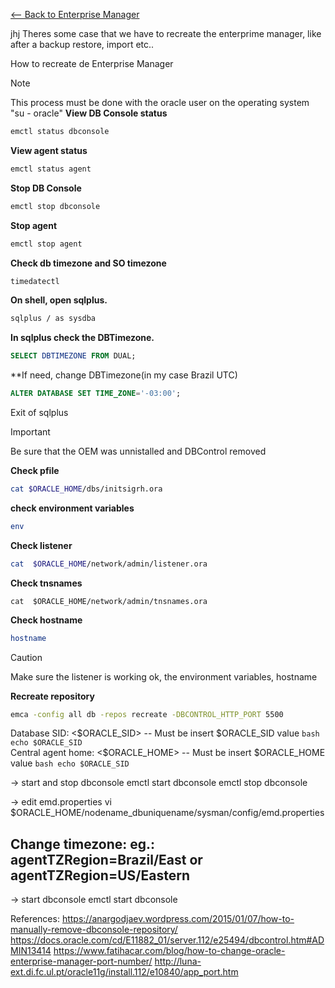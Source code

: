 [<-- Back to Enterprise Manager](https://github.com/mtemporim/Databases/tree/main/Oracle/11g/EM)

jhj
Theres some case that we have to recreate the enterprime manager, like after a backup restore, import etc..  

How to recreate de Enterprise Manager 

>[!NOTE]
>
>This process must be done with the oracle user on the operating system "su - oracle"
**View DB Console status**
```bash
emctl status dbconsole
```
**View agent status**
```bash
emctl status agent
```
**Stop DB Console**
```bash
emctl stop dbconsole
```
**Stop agent**
```bash
emctl stop agent
```
**Check db timezone and SO timezone**
```bash
timedatectl
```
**On shell, open sqlplus.**
```bash
sqlplus / as sysdba 
```
**In sqlplus check the DBTimezone.**
```sql
SELECT DBTIMEZONE FROM DUAL;
```
**If need, change DBTimezone(in my case Brazil UTC) 
```SQL
ALTER DATABASE SET TIME_ZONE='-03:00';
```

Exit of sqlplus

>[!IMPORTANT]
>
>Be sure that the OEM was unnistalled and DBControl removed

**Check pfile**
```bash
cat $ORACLE_HOME/dbs/initsigrh.ora
```
**check environment variables**
```bash
env
```
**Check listener**
```bash
cat  $ORACLE_HOME/network/admin/listener.ora
```
**Check tnsnames**
```bashs
cat  $ORACLE_HOME/network/admin/tnsnames.ora
```
**Check hostname**
```bash
hostname
```
>[!CAUTION]
>
>Make sure the listener is working ok, the environment variables, hostname

**Recreate repository**
```bash
emca -config all db -repos recreate -DBCONTROL_HTTP_PORT 5500
```

Database SID: <$ORACLE_SID>  -- Must be insert $ORACLE_SID value ```bash echo $ORACLE_SID```  
Central agent home: <$ORACLE_HOME> -- Must be insert $ORACLE_HOME value ```bash echo $ORACLE_SID```  



-> start and stop dbconsole
emctl start dbconsole
emctl stop dbconsole


-> edit emd.properties
vi $ORACLE_HOME/nodename_dbuniquename/sysman/config/emd.properties
## Change timezone: eg.: agentTZRegion=Brazil/East or agentTZRegion=US/Eastern

-> start dbconsole
emctl start dbconsole



References:
https://anargodjaev.wordpress.com/2015/01/07/how-to-manually-remove-dbconsole-repository/
https://docs.oracle.com/cd/E11882_01/server.112/e25494/dbcontrol.htm#ADMIN13414
https://www.fatihacar.com/blog/how-to-change-oracle-enterprise-manager-port-number/
http://luna-ext.di.fc.ul.pt/oracle11g/install.112/e10840/app_port.htm